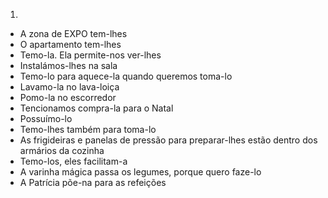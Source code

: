 1.
- A zona de EXPO tem-lhes
- O apartamento tem-lhes
- Temo-la. Ela permite-nos ver-lhes
- Instalámos-lhes na sala 
- Temo-lo para aquece-la quando queremos toma-lo
- Lavamo-la no lava-loiça
- Pomo-la no escorredor
- Tencionamos compra-la para o Natal
- Possuímo-lo
- Temo-lhes também para toma-lo
- As frigideiras e panelas de pressão para preparar-lhes estão dentro dos armários da cozinha
- Temo-los, eles facilitam-a
- A varinha mágica passa os legumes, porque quero faze-lo
- A Patrícia põe-na para as refeições